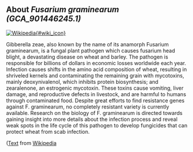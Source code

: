 
About *Fusarium graminearum (GCA\_901446245.1)* 
--------------------------------------------------------------

[![Wikipedia](/img/wikipedia_logo_v2_en.png){#wiki_icon}](https://en.wikipedia.org/wiki/Gibberella_zeae)

Gibberella zeae, also known by the name of its anamorph Fusarium graminearum, is
a fungal plant pathogen which causes fusarium head blight, a devastating disease
on wheat and barley. The pathogen is responsible for billions of dollars in
economic losses worldwide each year. Infection causes shifts in the amino acid
composition of wheat, resulting in shriveled kernels and contaminating the
remaining grain with mycotoxins, mainly deoxynivalenol, which inhibits protein
biosynthesis; and zearalenone, an estrogenic mycotoxin. These toxins cause
vomiting, liver damage, and reproductive defects in livestock, and are harmful
to humans through contaminated food. Despite great efforts to find resistance
genes against F. graminearum, no completely resistant variety is currently
available. Research on the biology of F. graminearum is directed towards gaining
insight into more details about the infection process and reveal weak spots in
the life cycle of this pathogen to develop fungicides that can protect wheat
from scab infection.

([Text](https://en.wikipedia.org/wiki/Gibberella_zeae) from [Wikipedia](http://en.wikipedia.org/) 

